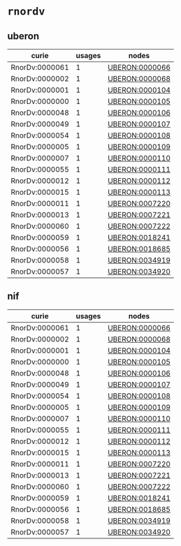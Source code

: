 # `rnordv`

## uberon

| curie          |   usages | nodes                                                           |
|----------------|----------|-----------------------------------------------------------------|
| RnorDv:0000061 |        1 | [UBERON:0000066](http://purl.obolibrary.org/obo/UBERON_0000066) |
| RnorDv:0000002 |        1 | [UBERON:0000068](http://purl.obolibrary.org/obo/UBERON_0000068) |
| RnorDv:0000001 |        1 | [UBERON:0000104](http://purl.obolibrary.org/obo/UBERON_0000104) |
| RnorDv:0000000 |        1 | [UBERON:0000105](http://purl.obolibrary.org/obo/UBERON_0000105) |
| RnorDv:0000048 |        1 | [UBERON:0000106](http://purl.obolibrary.org/obo/UBERON_0000106) |
| RnorDv:0000049 |        1 | [UBERON:0000107](http://purl.obolibrary.org/obo/UBERON_0000107) |
| RnorDv:0000054 |        1 | [UBERON:0000108](http://purl.obolibrary.org/obo/UBERON_0000108) |
| RnorDv:0000005 |        1 | [UBERON:0000109](http://purl.obolibrary.org/obo/UBERON_0000109) |
| RnorDv:0000007 |        1 | [UBERON:0000110](http://purl.obolibrary.org/obo/UBERON_0000110) |
| RnorDv:0000055 |        1 | [UBERON:0000111](http://purl.obolibrary.org/obo/UBERON_0000111) |
| RnorDv:0000012 |        1 | [UBERON:0000112](http://purl.obolibrary.org/obo/UBERON_0000112) |
| RnorDv:0000015 |        1 | [UBERON:0000113](http://purl.obolibrary.org/obo/UBERON_0000113) |
| RnorDv:0000011 |        1 | [UBERON:0007220](http://purl.obolibrary.org/obo/UBERON_0007220) |
| RnorDv:0000013 |        1 | [UBERON:0007221](http://purl.obolibrary.org/obo/UBERON_0007221) |
| RnorDv:0000060 |        1 | [UBERON:0007222](http://purl.obolibrary.org/obo/UBERON_0007222) |
| RnorDv:0000059 |        1 | [UBERON:0018241](http://purl.obolibrary.org/obo/UBERON_0018241) |
| RnorDv:0000056 |        1 | [UBERON:0018685](http://purl.obolibrary.org/obo/UBERON_0018685) |
| RnorDv:0000058 |        1 | [UBERON:0034919](http://purl.obolibrary.org/obo/UBERON_0034919) |
| RnorDv:0000057 |        1 | [UBERON:0034920](http://purl.obolibrary.org/obo/UBERON_0034920) |

## nif

| curie          |   usages | nodes                                                           |
|----------------|----------|-----------------------------------------------------------------|
| RnorDv:0000061 |        1 | [UBERON:0000066](http://purl.obolibrary.org/obo/UBERON_0000066) |
| RnorDv:0000002 |        1 | [UBERON:0000068](http://purl.obolibrary.org/obo/UBERON_0000068) |
| RnorDv:0000001 |        1 | [UBERON:0000104](http://purl.obolibrary.org/obo/UBERON_0000104) |
| RnorDv:0000000 |        1 | [UBERON:0000105](http://purl.obolibrary.org/obo/UBERON_0000105) |
| RnorDv:0000048 |        1 | [UBERON:0000106](http://purl.obolibrary.org/obo/UBERON_0000106) |
| RnorDv:0000049 |        1 | [UBERON:0000107](http://purl.obolibrary.org/obo/UBERON_0000107) |
| RnorDv:0000054 |        1 | [UBERON:0000108](http://purl.obolibrary.org/obo/UBERON_0000108) |
| RnorDv:0000005 |        1 | [UBERON:0000109](http://purl.obolibrary.org/obo/UBERON_0000109) |
| RnorDv:0000007 |        1 | [UBERON:0000110](http://purl.obolibrary.org/obo/UBERON_0000110) |
| RnorDv:0000055 |        1 | [UBERON:0000111](http://purl.obolibrary.org/obo/UBERON_0000111) |
| RnorDv:0000012 |        1 | [UBERON:0000112](http://purl.obolibrary.org/obo/UBERON_0000112) |
| RnorDv:0000015 |        1 | [UBERON:0000113](http://purl.obolibrary.org/obo/UBERON_0000113) |
| RnorDv:0000011 |        1 | [UBERON:0007220](http://purl.obolibrary.org/obo/UBERON_0007220) |
| RnorDv:0000013 |        1 | [UBERON:0007221](http://purl.obolibrary.org/obo/UBERON_0007221) |
| RnorDv:0000060 |        1 | [UBERON:0007222](http://purl.obolibrary.org/obo/UBERON_0007222) |
| RnorDv:0000059 |        1 | [UBERON:0018241](http://purl.obolibrary.org/obo/UBERON_0018241) |
| RnorDv:0000056 |        1 | [UBERON:0018685](http://purl.obolibrary.org/obo/UBERON_0018685) |
| RnorDv:0000058 |        1 | [UBERON:0034919](http://purl.obolibrary.org/obo/UBERON_0034919) |
| RnorDv:0000057 |        1 | [UBERON:0034920](http://purl.obolibrary.org/obo/UBERON_0034920) |

